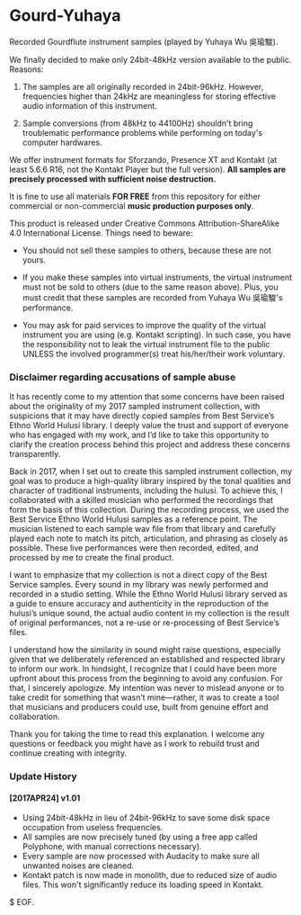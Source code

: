 # Gourd-Yuhaya

Recorded Gourdflute instrument samples (played by Yuhaya Wu 吳瑜駿).

We finally decided to make only 24bit-48kHz version available to the public. Reasons:

1. The samples are all originally recorded in 24bit-96kHz. However, frequencies higher than 24kHz are meaningless for storing effective audio information of this instrument.

2. Sample conversions (from 48kHz to 44100Hz) shouldn't bring troublematic performance problems while performing on today's computer hardwares.

We offer instrument formats for Sforzando, Presence XT and Kontakt (at least 5.6.6 R16, not the Kontakt Player but the full version). **All samples are precisely processed with sufficient noise destruction.**

It is fine to use all materials **FOR FREE** from this repository for either commercial or non-commercial **music production purposes only**.

This product is released under Creative Commons Attribution-ShareAlike 4.0 International License. Things need to beware:

- You should not sell these samples to others, because these are not yours.

- If you make these samples into virtual instruments, the virtual instrument must not be sold to others (due to the same reason above). Plus, you must credit that these samples are recorded from Yuhaya Wu 吳瑜駿's performance.

- You may ask for paid services to improve the quality of the virtual instrument you are using (e.g. Kontakt scripting). In such case, you have the responsibility not to leak the virtual instrument file to the public UNLESS the involved programmer(s) treat his/her/their work voluntary.

### Disclaimer regarding accusations of sample abuse

It has recently come to my attention that some concerns have been raised about the originality of my 2017 sampled instrument collection, with suspicions that it may have directly copied samples from Best Service’s Ethno World Hulusi library. I deeply value the trust and support of everyone who has engaged with my work, and I’d like to take this opportunity to clarify the creation process behind this project and address these concerns transparently.

Back in 2017, when I set out to create this sampled instrument collection, my goal was to produce a high-quality library inspired by the tonal qualities and character of traditional instruments, including the hulusi. To achieve this, I collaborated with a skilled musician who performed the recordings that form the basis of this collection. During the recording process, we used the Best Service Ethno World Hulusi samples as a reference point. The musician listened to each sample wav file from that library and carefully played each note to match its pitch, articulation, and phrasing as closely as possible. These live performances were then recorded, edited, and processed by me to create the final product.

I want to emphasize that my collection is not a direct copy of the Best Service samples. Every sound in my library was newly performed and recorded in a studio setting. While the Ethno World Hulusi library served as a guide to ensure accuracy and authenticity in the reproduction of the hulusi’s unique sound, the actual audio content in my collection is the result of original performances, not a re-use or re-processing of Best Service’s files.

I understand how the similarity in sound might raise questions, especially given that we deliberately referenced an established and respected library to inform our work. In hindsight, I recognize that I could have been more upfront about this process from the beginning to avoid any confusion. For that, I sincerely apologize. My intention was never to mislead anyone or to take credit for something that wasn’t mine—rather, it was to create a tool that musicians and producers could use, built from genuine effort and collaboration.

Thank you for taking the time to read this explanation. I welcome any questions or feedback you might have as I work to rebuild trust and continue creating with integrity.

### Update History

#### [2017APR24] v1.01

- Using 24bit-48kHz in lieu of 24bit-96kHz to save some disk space occupation from useless frequencies.
- All samples are now precisely tuned (by using a free app called Polyphone, with manual corrections necessary).
- Every sample are now processed with Audacity to make sure all unwanted noises are cleaned.
- Kontakt patch is now made in monolith, due to reduced size of audio files. This won't significantly reduce its loading speed in Kontakt.

$ EOF.
